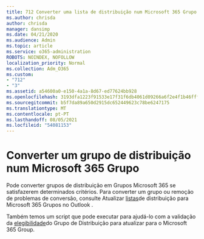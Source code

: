 ```yaml
---
title: 712 Converter uma lista de distribuição num Microsoft 365 Grupo
ms.author: chrisda
author: chrisda
manager: dansimp
ms.date: 04/21/2020
ms.audience: Admin
ms.topic: article
ms.service: o365-administration
ROBOTS: NOINDEX, NOFOLLOW
localization_priority: Normal
ms.collection: Adm_O365
ms.custom:
- "712"
- "3"
ms.assetid: a54600a0-e150-4a1a-8d67-ed77624bb928
ms.openlocfilehash: 3193dfa1223f91533e17f31f6db4061d09266a6f2e4f1b46fffc40f8fb50fda1
ms.sourcegitcommit: b5f7da89a650d2915dc652449623c78be6247175
ms.translationtype: MT
ms.contentlocale: pt-PT
ms.lasthandoff: 08/05/2021
ms.locfileid: "54081153"
---
```

# <a name="convert-a-distribution-group-to-a-microsoft-365-group"></a>Converter um grupo de distribuição num Microsoft 365 Grupo

Pode converter grupos de distribuição em Grupos Microsoft 365 se satisfazerem determinados critérios. Para converter um grupo ou remoção de problemas de conversão, consulte Atualizar [listas](https://docs.microsoft.com/microsoft-365/admin/manage/upgrade-distribution-lists)de distribuição para Microsoft 365 Grupos no Outlook .

Também temos um script que pode executar para ajudá-lo com a validação da [elegibilidade](https://aka.ms/DLToM365Group)do Grupo de Distribuição para atualizar para o Microsoft 365 Group.